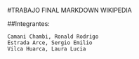 #TRABAJO FINAL MARKDOWN WIKIPEDIA

##Integrantes:
```
Camani Chambi, Ronald Rodrigo
Estrada Arce, Sergio Emilio
Vilca Huarca, Laura Lucia
```
